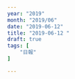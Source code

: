 ```yaml
---
year: "2019"
month: "2019/06"
date: "2019-06-12"
title: "2019-06-12 "
draft: true
tags: [
    "日報"
]

---
```


